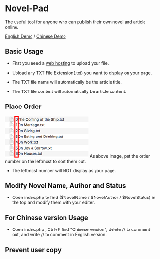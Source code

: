 # Novel-Pad
The useful tool for anyone who can publish their own novel and article online.

[English Demo](http://smartlun.com/github/novel/)
 / 
[Chinese Demo](http://smartlun.com/novel/sixstone/)

## Basic Usage

- First you need a [web hosting](https://en.wikipedia.org/wiki/Category:Web_hosting) to upload your file.

- Upload any TXT File Extension(.txt) you want to display on your page. 

- The TXT file name will automatically be the article title.

- The TXT file content will automatically be article content.

## Place Order

![order](screenshots/01.png "Add the order number in the leftmost to sort txt files")
As above image, put the order number on the leftmost to sort them out. 

- The leftmost number will NOT display as your page.

## Modify Novel Name, Author and Status

- Open index.php to find  ($NovelName / $NovelAuthor / $NovelStatus) in the top and modify them with your editer.

## For Chinese version Usage

- Open index.php , Ctrl+F find "Chinese version", delete // to comment out,  and write // to comment in English version.

## Prevent user copy
